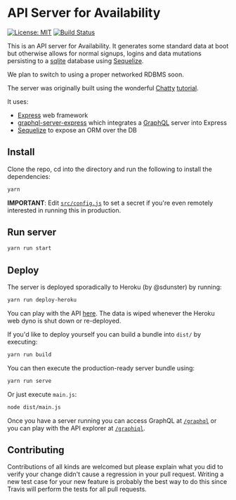 # API Server for Availability
 
[![License: MIT](https://img.shields.io/badge/License-MIT-yellow.svg)](https://opensource.org/licenses/MIT)
[![Build Status](https://travis-ci.org/NSWSESMembers/availability-poc.svg?branch=master)](https://travis-ci.org/NSWSESMembers/availability-poc)

This is an API server for Availability. It generates some standard data at boot
but otherwise allows for normal signups, logins and data mutations persisting
to a [sqlite](https://www.sqlite.org) database using
[Sequelize](http://docs.sequelizejs.com).

We plan to switch to using a proper networked RDBMS soon.

The server was originally built using the wonderful
[Chatty](https://github.com/srtucker22/chatty)
[tutorial](https://medium.com/react-native-training/building-chatty-a-whatsapp-clone-with-react-native-and-apollo-part-1-setup-68a02f7e11).

It uses:
* [Express](https://expressjs.com) web framework
* [graphql-server-express](https://www.npmjs.com/package/graphql-server-express)
  which integrates a [GraphQL](http://graphql.org) server into Express
* [Sequelize](http://docs.sequelizejs.com) to expose an ORM over the DB

## Install

Clone the repo, cd into the directory and run the following to install the
dependencies:
```sh
yarn
```

**IMPORTANT**: Edit [`src/config.js`](./src/config.js) to set a secret if you're
even remotely interested in running this in production.


## Run server

```sh
yarn run start
```


## Deploy

The server is deployed sporadically to Heroku (by @sdunster) by running:
```sh
yarn run deploy-heroku
```
You can play with the API
[here](http://ses-availability-api.herokuapp.com/graphiql). The data is wiped
whenever the Heroku web dyno is shut down or re-deployed.

If you'd like to deploy yourself you can build a bundle into `dist/` by
executing:
```sh
yarn run build
```

You can then execute the production-ready server bundle using:
```sh
yarn run serve
```
Or just execute `main.js`:
```sh
node dist/main.js
```

Once you have a server running you can access GraphQL at
[`/graphql`](http://localhost:8080/graphql) or you can
play with the API explorer at [`/graphiql`](http://localhost:8080/graphiql).


## Contributing

Contributions of all kinds are welcomed but please explain what you did to
verify your change didn't cause a regression in your pull request. Writing a
new test case for your new feature is probably the best way to do this since
Travis will perform the tests for all pull requests.
